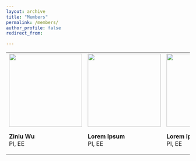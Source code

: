 ```yaml
---
layout: archive
title: "Members"
permalink: /members/
author_profile: false
redirect_from:

---
```


<html>
    <table style="margin-left: auto; margin-right: auto;column-rule-style: hidden">
        <tr>
            <td>
                <div id="member">
                <img src="/site/images/p7.png" width="200px">
                <p>
                <b align="center">Ziniu Wu</b><br>
                PI, EE
                </p>
                </div>
            </td>
            <td>
                <div id="member">
                <img src="/site/images/p7.png" width="200px">
                <p>
                <b align="center">Lorem Ipsum</b><br>
                PI, EE
                </p>
                </div>
            </td>
            <td>
                <div id="member">
                <img src="/site/images/p7.png" width="200px">
                <p>
                <b align="center">Lorem Ipsum</b><br>
                PI, EE
                </p>
                </div>
            </td>
            <td>
                <div id="member">
                <img src="/site/images/p7.png" width="200px">
                <p>
                <b align="center">Lorem Ipsum</b><br>
                PI, EE
                </p>
                </div>
            </td>
        </tr>
    </table>
</html>
